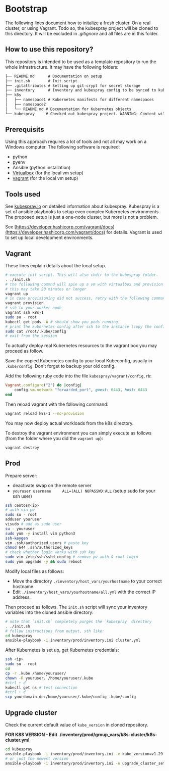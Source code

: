 # Bootstrap

The following lines document how to initalize a fresh cluster. On a real cluster, or using Vagrant. Todo so, the kubespray project will be cloned to this directory. It will be excluded in *.gitignore* and all files are in this folder.

## How to use this repository?

This repository is intended to be used as a template repository to run the whole infrastructure. It may have the following folders:

```txt
├── README.md      # Documentation on setup
├── init.sh        # Init script
├── .gitattributes # Setting up git-crypt for secret storage
├── inventory      # Inventory and kubespray config to be synced to kubespray directory
├── k8s     
│   ├── namespace1 # Kubernetes manifests for different namespaces
│   ├── namespace2
│   └── README.md # Documentation for Kubernetes objects
└── kubespray     # Checked out kubespray project. WARNING: Content will remove regularly.
```

## Prerequisits

Using this approach requires a lot of tools and not all may work on a Windows computer. The following software is required:

* python
* pyenv
* Ansible (python installation)
* [Virtualbox](https://www.virtualbox.org/wiki/Downloads) (for the local vm setup)
* [vagrant](https://developer.hashicorp.com/vagrant/docs/installation) (for the local vm setup)

## Tools used

See [kubespray.io](https://kubespray.io/) on detailed information about kubespray. Kubespray is a set of ansible playbooks to setup even complex Kubernetes environments. The proposed setup is just a one-node cluster, but more is not a problem.

See [https://developer.hashicorp.com/vagrant/docs](https://developer.hashicorp.com/vagrant/docs) for details. Vagrant is used to set up local development environments.

## Vagrant

These lines explain details about the local setup.

```sh
# execute init script. This will also chdir to the kubespray folder.
. ./init.sh
# the following commnd will spin up a vm with virtualbox and provision with kubespray
# this may take 20 minutes or longer
vagrant up
# in case provisioning did not success, retry with the following command
vagrant provision
# ssh to your worker node
vagrant ssh k8s-1
sudo su - root
kubectl get pods -A # should show you pods running
# print the kubernetes config after ssh to the instance (copy the config, for pasting locally)
sudo cat /root/.kube/config
# exit from the session
```

To actually deploy real Kubernetes resources to the vagrant box you may proceed as follow.

Save the copied Kubernetes config to your local Kubeconfig, usually in `.kube/config`. Don't forget to backup your old config.

Add the following ruby code into the file `kubespray/vagrant/config.rb`:

```rb
Vagrant.configure("2") do |config|
    config.vm.network "forwarded_port", guest: 6443, host: 6443
end
```

Then reload vagrant with the following command:

```sh
vagrant reload k8s-1 --no-provision
```

You may now deploy actual workloads from the k8s directory.

To destroy the vagrant environment you can simply execute as follows (from the folder where you did the `vagrant up`):

```sh
vagrant destroy
```

## Prod

Prepare server:

* deactivate swap on the remote server
* `youruser username     ALL=(ALL) NOPASSWD:ALL` (setup sudo for your ssh user)

```sh
ssh centos@<ip>
# auth via pw
sudo su - root
adduser youruser
visudo # add as sudo user
su - youruser
sudo yum -y install vim python3
ssh-keygen
vim .ssh/authorized_users # paste key
chmod 644 .ssh/authorized_keys
# check whether login works with ssh key
sudo vim /etc/ssh/sshd_config # remove pw auth & root login
sudo yum upgrade -y && sudo reboot
```

Modify local files as follows:

* Move the directory `./inventory/host_vars/yourhostname` to your correct hostname.
* Edit `./inventory/host_vars/yourhostname/all.yml` with the correct IP address.

Then proceed as follows. The `init.sh` script will sync your inventory variables into the cloned ansible directory:

```sh
# note that `init.sh` completely purges the `kubespray` directory
. ./init.sh
# follow instructions from output, sth like:
cd kubespray
ansible-playbook -i inventory/prod/inventory.ini cluster.yml
```

After Kubernetes is set up, get Kubernetes credentials:

```sh
ssh <ip>
sudo su - root
cd
cp -r .kube /home/youruser/
chown -R youruser. /home/youruser/.kube
#ctrl + d
kubectl get ns # test connection
#ctrl + d
scp yourdomain.de:/home/youruser/.kube/config .kube/config
```

## Upgrade cluster

Check the current default value of `kube_version` in cloned repository.

**FOR K8S VERSION - Edit ./inventory/prod/group_vars/k8s-cluster/k8s-cluster.yml**

```sh
cd kubespray
ansible-playbook -i inventory/prod/inventory.ini -e kube_version=v1.29.2 -e upgrade_cluster_setup=true cluster.yml
# or just the newest version
ansible-playbook -i inventory/prod/inventory.ini -e upgrade_cluster_setup=true cluster.yml
```
